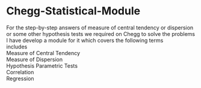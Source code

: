 # Chegg-Statistical-Module
For the step-by-step answers of measure of central tendency or dispersion or some other hypothesis tests we required on Chegg to solve the problems I have develop a module for it which covers the following terms
<br>includes
<br>Measure of Central Tendency
<br>Measure of Dispersion
<br>Hypothesis Parametric Tests
<br>Correlation
<br>Regression

